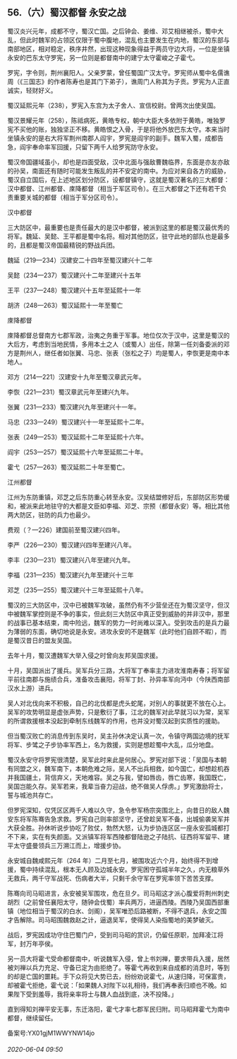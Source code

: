 ## 56.（六）蜀汉都督 永安之战
蜀汉炎兴元年，成都不守，蜀汉亡国。之后钟会、姜维、邓艾相继被杀，蜀中大乱，但此时魏军的占领区仅限于蜀中腹地，混乱也主要发生在内地，蜀汉的东部与南部地区，相对稳定，秩序井然，出现这种现象得益于两员守边大将，一位是坐镇永安的巴东太守罗宪，另一位则是都督南中的建宁太守霍峻之子霍弋。



罗宪，字令则，荆州襄阳人。父亲罗蒙，曾任蜀国广汉太守。罗宪师从蜀中名儒谯周（《三国志》的作者陈寿也是其门下弟子），谯周门人称其为子贡。罗宪为人正直诚实，轻财好义。



蜀汉延熙元年（238），罗宪入东宫为太子舍人、宣信校尉。曾两次出使吴国。



蜀汉景耀元年（258），陈祗病死，黄皓专权，朝中大臣大多依附于黄皓，唯独罗宪不买他的账，独独坚正不移。黄皓恨之入骨，于是将他外放巴东太守。本来当时坐镇永安的是右大将军荆州南郡人阎宇，罗宪是阎宇的副手。魏军入蜀，成都告急，阎宇奉命率军回援，只留下两千人给罗宪防守永安。



蜀汉帝国疆域虽小，却也是四面受敌，汉中北面与强敌曹魏临界，东面是亦友亦敌的孙吴，南面还有随时可能发生叛乱的并不安定的南中。为应对来自各方的威胁，蜀汉自立国后，在上述地区划分防区，设都督镇守，这就是蜀汉著名的三大都督：汉中都督、江州都督、庲降都督（相当于军区司令）。在三大都督之下还有若干负责重要关城的都督（相当于军分区司令）。



汉中都督



三大防区中，最重要也是责任最大的是汉中都督，被派到这里的都是蜀汉最优秀的将军。魏延、吴懿、王平都是蜀中名将。相对其他防区，驻守此地的部队也是最多的，且都是蜀汉帝国最精锐的野战兵团。



魏延（219—234）汉建安二十四年至蜀汉建兴十二年



吴懿（234—237）蜀汉建兴十二年至建兴十五年



王平（237—248）蜀汉建兴十五年至延熙十一年



胡济（248—263）蜀汉延熙十一年至蜀亡



庲降都督



庲降都督总督南方七郡军政，治夷之务重于军事。地位仅次于汉中，这里是蜀汉的大后方，考虑到当地民情，多用本土之人（或蜀人）出任，除第一任刘备委派的邓方是荆州人，继任者如张翼、马忠、张表（张松之子）均是蜀人，李恢更是南中本地人。



邓方（214—221）汉建安十九年至蜀汉章武元年。



李恢（221—231）蜀汉章武元年至建兴九年。



张翼（231—233）蜀汉建兴九年至建兴十一年。



马忠（233—249）蜀汉建兴十一年至延熙十二年。



张表（249—253）蜀汉延熙十二年至延熙十六年。



阎宇（253—257）蜀汉延熙十六年至延熙二十年。



霍弋（257—263）蜀汉延熙二十年至蜀亡。



江州都督



江州为东防重镇，邓芝之后东防重心转至永安。汉吴结盟修好后，东部防区形势缓和，被派来此地驻守的大都是文臣如李福、邓芝、宗预（都督永安）等。相比其他两大防区，驻防的兵力也最少。



费观（？—226）建国前至蜀汉建兴四年。



李严（226—230）蜀汉建兴四年至建兴八年。



李丰（230—231）蜀汉建兴八年至建兴九年。



李福（231—235）蜀汉建兴九年至建兴十三年



邓芝（235—255）蜀汉建兴十三年至延熙十八年。



蜀汉的三大防区中，汉中已被魏军攻破，虽然仍有不少营垒还在为蜀汉坚守，但汉中被魏军掌控则是不争的事实，但此刻三大防区中真正受到威胁的并非汉中，那里的战事已基本结束，南中险远，魏军的势力一时尚难以深入。受到攻击的是兵力最为薄弱的东面，确切地说是永安。进攻永安的不是魏军（此时他们自顾不暇），而是蜀汉昔日的盟友吴国。



去年十月，蜀汉遭魏军大举入侵之时曾向友邦吴国求援。



十月，吴国派出了援兵。吴军兵分三路，大将军丁奉率主力进攻淮南寿春；将军留平前往南郡与施绩合兵，准备攻击襄阳，将军丁封、孙异率军向沔中（今陕西南部汉水上游）进兵。



吴人对北伐向来不积极，自己的北伐都是虎头蛇尾，对别人的事就更不放在心上。吴军的攻势明显是虚张声势，只是敷衍了事，江北的魏军对此早就习以为常，吴军的所谓救援根本没起到牵制东线魏军的作用，也并没对蜀汉起到实质性的援助。



但当蜀汉败亡的消息传到东吴时，吴主孙休决定认真一次，令镇守两国边境的抚军将军、步骘之子步协率军西上，名为救援，实则是想趁蜀中大乱，瓜分地盘。



蜀汉永安守将罗宪很清楚，吴军此时来此是何居心。罗宪对部下说：「吴国与本朝有同盟之义，魏军南下，本朝危难之际，吴人不出兵相救，如今国亡，却想趁机吞并我国疆土，背信弃义，天地难容。吴之与我，譬如唇齿，唇亡齿寒，我国既亡，吴国岂能久存。吴军若来，我辈当奋力迎战，绝不做吴人俘虏。」罗宪激励将士，誓与城池共存亡。



但罗宪深知，仅凭区区两千人难以久守，急令参军杨宗突围北上，向昔日的敌人魏安东将军陈骞告急求救。罗宪自己则率部坚守，还曾趁吴军不备，出城偷袭吴军并大获全胜。孙休听说步协吃了败仗，勃然大怒，认为步协连区区一座永安孤城都打不下来，实在有失颜面。又派镇军将军西陵都督陆逊之子陆抗、征西将军留平、建平太守盛曼领兵三万溯江而上，增援步协。



永安城自魏咸熙元年（264 年）二月至七月，被围攻近六个月，始终得不到增援，蜀中持续混乱，根本无人顾及边城永安。罗宪困守孤城半年之久，内无粮草外无救兵，两千守军战死、伤病者大半，只剩千余守军在罗宪率领下苦苦支撑。



陈骞向司马昭进言，永安被吴军围攻，危在旦夕。司马昭这才派心腹爱将荆州刺史胡烈（之前曾任襄阳太守，随钟会伐蜀）率兵两万，进逼西陵。西陵乃吴国西部重镇（地位相当于蜀汉的白水、剑阁），吴军唯恐后路被断，不得不退兵，永安之围才告解除。司马昭围魏救赵之计，逼退吴军，使得吴人染指蜀地的美梦破灭。



战后，罗宪因成功守住巴蜀门户，受到司马昭的赏识，仍留任原职，加拜凌江将军，封万年亭侯。



另一员大将霍弋受命都督南中，听说魏军入侵，曾上书刘禅，要求带兵入援，居然被刘禅以兵力充足、守备已定为由拒绝了。等霍弋再收到来自成都的消息时，等到的却是亡国的噩耗。手下众将见大势已去，纷纷劝说霍弋，从速归降，可保富贵，却被霍弋拒绝，霍弋说：「如果魏人对陛下以礼相待，我们再奉表归顺也不晚。如果陛下受到羞辱，我将亲率将士与魏人血战到底，决不投降。」



直到得知刘禅平安无事，东迁洛阳，霍弋才率七郡军民归附。司马昭拜霍弋为南中都督，继续留任。



备案号:YX01gjM1WWYNW14jo


###### 2020-06-04 09:50
